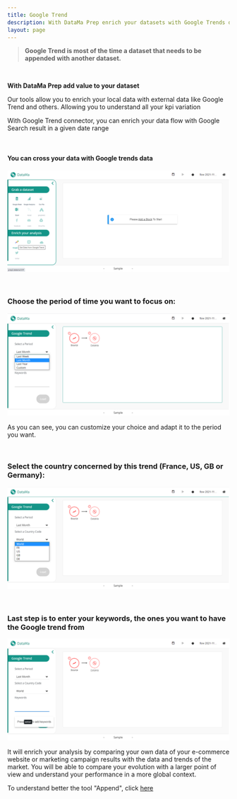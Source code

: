 ```yaml
---
title: Google Trend
description: With DataMa Prep enrich your datasets with Google Trends data.
layout: page
---
```


> **Google Trend is most of the time a dataset that needs to be appended with another dataset.**

<br>

**With DataMa Prep add value to your dataset**

Our tools allow you to enrich your local data with external data like Google Trend and others. Allowing you to understand all your kpi variation

With Google Trend connector, you can enrich your data flow with Google Search result in a given date range

<br>

#### You can cross your data with Google trends data

![image](images/Googletrendstep1.png)

<br>

### Choose the period of time you want to focus on:

![image](images/Googletrendstep2.png)

As you can see, you can customize your choice and adapt it to the period you want.

<br>

### Select the country concerned by this trend (France, US, GB or Germany):

![image](images/Googletrendstep3.png)

<br>

### Last step is to enter your keywords, the ones you want to have the Google trend from

![image](images/Googletrendstep4.png)

It will enrich your analysis by comparing your own data of your e-commerce website or marketing campaign results with the data and trends of the market. You will be able to compare your evolution with a larger point of view and understand your performance in a more global context.

To understand better the tool "Append", click [here]({{site.url}}/{{site.baseurl}}/core_app/prep/sidebar/actions/Append.html)
